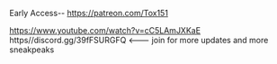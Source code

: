 Early Access--
https://patreon.com/Tox151

https://www.youtube.com/watch?v=cC5LAmJXKaE
https//discord.gg/39fFSURGFQ <--- join for more updates and more sneakpeaks

